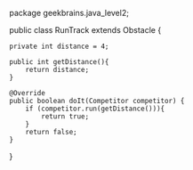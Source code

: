 package geekbrains.java_level2;

public class RunTrack extends Obstacle {

    private int distance = 4;

    public int getDistance(){
        return distance;
    }

    @Override
    public boolean doIt(Competitor competitor) {
        if (competitor.run(getDistance())){
            return true;
        }
        return false;
    }
}
